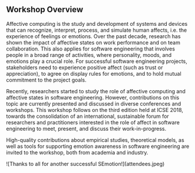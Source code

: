 <!-- -*- mode: Markdown; fill-column: 80; indent-tabs-mode: nil; -*- -->

## Workshop Overview

Affective computing is the study and development of systems and devices that can
recognize, interpret, process, and simulate human affects, i.e. the experience
of feelings or emotions. Over the past decade, research has shown the impact of
affective states on work performance and on team collaboration. This also
applies for software engineering that involves people in a broad range of
activities, where personality, moods, and emotions play a crucial role. For
successful software engineering projects, stakeholders need to experience
positive affect (such as trust or appreciation), to agree on display rules for
emotions, and to hold mutual commitment to the project goals.

Recently, researchers started to study the role of affective computing and
affective states in software engineering. However, contributions on this topic
are currently presented and discussed in diverse conferences and workshops. This
workshop follows on the third edition held at ICSE&nbsp;2018, towards the
consolidation of an international, sustainable forum for researchers and
practitioners interested in the role of affect in software engineering to meet,
present, and discuss their work-in-progress.

High-quality contributions about empirical studies, theoretical models, as well
as tools for supporting emotion awareness in software engineering are invited to
the workshop, both from academia and industry.

<div class="fullsize-photo">
![Thanks to all for another successful SEmotion!](attendees.jpeg)
</div>
